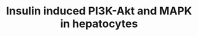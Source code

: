 ---
annotations:
- type: Pathway Ontology
  value: insulin signaling pathway
- type: Cell Type Ontology
  value: hepatocyte
authors:
- Susan
description: Insulin-induced P13K-Akt and MAPK network in hepatocytes. Pathway is
  adapted from Figure 5 in the publication by Zhang et al (2017) in the Journal of
  Proteome Research
last-edited: 2018-03-19
organisms:
- Rattus norvegicus
redirect_from:
- /index.php/Pathway:WP4229
- /instance/WP4229
schema-jsonld:
- '@context': https://schema.org/
  '@id': https://wikipathways.github.io/pathways/WP4229.html
  '@type': Dataset
  creator:
    '@type': Organization
    name: WikiPathways
  description: Insulin-induced P13K-Akt and MAPK network in hepatocytes. Pathway is
    adapted from Figure 5 in the publication by Zhang et al (2017) in the Journal
    of Proteome Research
  keywords:
  - SOS1
  - IRS1
  - mLST8
  - MEK
  - Pi3K
  - 4eBP
  - S6K
  - Gys1
  - Grb10
  - RAF
  - BAD
  - Akt1s1
  - Pfkfb2
  - IRS2
  - Akt
  - Raptor
  - Rheb
  - GRB2
  - ERK
  - Acly
  - TSC1
  - Insulin-1
  - Rps6
  - Foxo1
  - RAS
  - LARP1
  - Eif4e
  - Ndrg1
  - RSK1
  - TSC2
  - SHC-1
  - Gys2
  - FoxK1
  - Gsk3
  - mTOR
  license: CC0
  name: Insulin induced PI3K-Akt and MAPK in hepatocytes
seo: CreativeWork
title: Insulin induced PI3K-Akt and MAPK in hepatocytes
wpid: WP4229
---